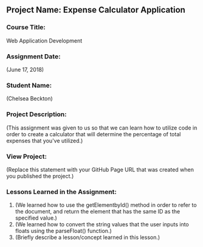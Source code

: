 ## Project Name:  Expense Calculator Application

### Course Title:
Web Application Development

### Assignment Date:  
(June 17, 2018)

### Student Name:  
(Chelsea Beckton)

### Project Description:
(This assignment was given to us so that we can learn how to utilize code in order to create a calculator that will determine the percentage of total expenses that you've utilized.)

### View Project:
(Replace this statement with your GitHub Page URL that was created when you 
 published the project.)

### Lessons Learned in the Assignment:
1. (We learned how to use the  getElementbyId() method in order to refer to the document, and return the element that has the same ID as the specified value.)
2. (We learned how to convert the string values that the user inputs into floats using the parseFloat() function.)
3. (Briefly describe a lesson/concept learned in this lesson.)



